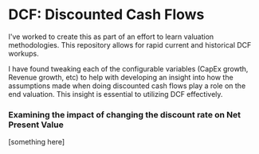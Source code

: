 # DCF: Discounted Cash Flows

I've worked to create this as part of an effort to learn valuation methodologies. This repository allows for rapid current and historical DCF workups. 

I have found tweaking each of the configurable variables (CapEx growth, Revenue growth, etc) to help with developing an insight into how the assumptions made when doing discounted cash flows play a role on the end valuation. This insight is essential to utilizing DCF effectively.

### Examining the impact of changing the discount rate on Net Present Value

[something here]
